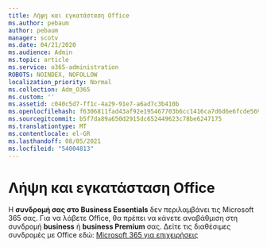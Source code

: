```yaml
---
title: Λήψη και εγκατάσταση Office
ms.author: pebaum
author: pebaum
manager: scotv
ms.date: 04/21/2020
ms.audience: Admin
ms.topic: article
ms.service: o365-administration
ROBOTS: NOINDEX, NOFOLLOW
localization_priority: Normal
ms.collection: Adm_O365
ms.custom: ''
ms.assetid: c040c5d7-ff1c-4a29-91e7-a6ad7c3b410b
ms.openlocfilehash: f6306811fad43af92e195467703b6cc1416ca7d6d6e6fcde56901e895f8c8239
ms.sourcegitcommit: b5f7da89a650d2915dc652449623c78be6247175
ms.translationtype: MT
ms.contentlocale: el-GR
ms.lasthandoff: 08/05/2021
ms.locfileid: "54004813"
---
```

# <a name="download-and-install-office"></a>Λήψη και εγκατάσταση Office

Η **συνδρομή σας στο Business Essentials** δεν περιλαμβάνει τις Microsoft 365 σας. Για να λάβετε Office, θα πρέπει να κάνετε αναβάθμιση στη συνδρομή **business** ή **business Premium** σας. Δείτε τις διαθέσιμες συνδρομές με Office εδώ: [Microsoft 365 για επιχειρήσεις](https://products.office.com/compare-all-microsoft-office-products?tab=2)
  

